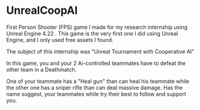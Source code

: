 # UnrealCoopAI

First Person Shooter (FPS) game I made for my research internship using Unreal Engine 4.22 . This game is the very first one I did using Unreal Engine, and I only used free assets I found.

The subject of this internship was "Unreal Tournament with Cooperative AI"

In this game, you and your 2 Ai-controlled teammates have to defeat the other team in a Deathmatch.

One of your teammate has a "Heal gun" than can heal his teammate while the other one has a sniper rifle than can deal massive damage. Has the name suggest, your teammates while try their best to follow and support you.
